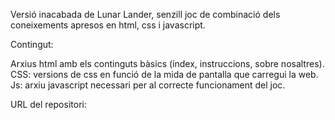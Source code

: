 Versió inacabada de Lunar Lander, senzill joc de combinació dels coneixements apresos en html, css i javascript.

Contingut:

Arxius html amb els continguts bàsics (índex, instruccions, sobre nosaltres). 
CSS: versions de css en funció de la mida de pantalla que carregui la web.
Js: arxiu javascript necessari per al correcte funcionament del joc.

    
URL del repositori: 

